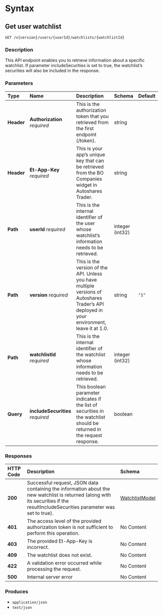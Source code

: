 # Syntax

## Get user watchlist

```text
GET /v{version}/users/{userId}/watchlists/{watchlistId}
```

### Description

This API endpoint enables you to retrieve information about a specific watchlist. If parameter includeSecurities is set to true, the watchlist’s securities will also be included in the response.

### Parameters

| Type | Name | Description | Schema | Default |
| :--- | :--- | :--- | :--- | :--- |
| **Header** | **Authorization**   _required_ | This is the authorization token that you retrieved from the first endpoint \(/token\). | string |  |
| **Header** | **Et-App-Key**   _required_ | This is your app’s unique key that can be retrieved from the BO Companies widget in Autoshares Trader. | string |  |
| **Path** | **userId**   _required_ | This is the internal identifier of the user whose watchlist’s information needs to be retrieved. | integer \(int32\) |  |
| **Path** | **version**   _required_ | This is the version of the API. Unless you have multiple versions of Autoshares Trader’s API deployed in your environment, leave it at 1.0. | string | `"1"` |
| **Path** | **watchlistId**   _required_ | This is the internal identifier of the watchlist whose information needs to be retrieved. | integer \(int32\) |  |
| **Query** | **includeSecurities**   _required_ | This boolean parameter indicates if the list of securities in the watchlist should be returned in the request response. | boolean |  |

### Responses

| HTTP Code | Description | Schema |
| :--- | :--- | :--- |
| **200** | Successful request, JSON data containing the information about the new watchlist is returned \(along with its securities if the resultIncludeSecurities parameter was set to true\). | [WatchlistModel](watchlists_getwatchlist.md#watchlistmodel) |
| **401** | The access level of the provided authorization token is not sufficient to perform this operation. | No Content |
| **403** | The provided Et-App-Key is incorrect. | No Content |
| **409** | The watchlist does not exist. | No Content |
| **422** | A validation error occurred while processing the request. | No Content |
| **500** | Internal server error | No Content |

### Produces

* `application/json`
* `text/json`

